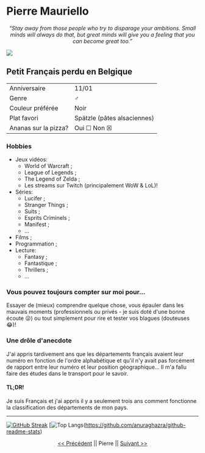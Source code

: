 # Pierre Mauriello

<p style="text-align:center;"><i>“Stay away from those people who try to disparage your ambitions. Small minds will always do that, but great minds will give you a feeling that you can become great too.”</i></p>

<img src="https://media-exp1.licdn.com/dms/image/C4D03AQF7TaLS1V6ILQ/profile-displayphoto-shrink_800_800/0/1552912265117?e=1674086400&v=beta&t=3lFtWzVv9yxxBJc7_kLRItUFH9F1dnoo0Cm6MZfviUk" style="display: block; margin-right: auto; margin-left: auto;">

## Petit Français perdu en Belgique

||               |
|---- |-----------|
| Anniversaire     | 11/01       |
| Genre            | ♂        | 
| Couleur préférée | Noir   |
| Plat favori | Spätzle  (pâtes alsaciennes)     |
| Ananas sur la pizza? | Oui ☐ Non ☒ |

### Hobbies <br />

* Jeux vidéos:
  * World of Warcraft ;
  * League of Legends ;
  * The Legend of Zelda ;
  * Les streams sur Twitch (principalement WoW & LoL)!
* Séries:
  * Lucifer ;
  * Stranger Things ;
  * Suits ;
  * Esprits Criminels ;
  * Manifest ;
  * ...
* Films ;
* Programmation ;
* Lecture:
  * Fantasy ;
  * Fantastique ;
  * Thrillers ;
  * ...

### Vous pouvez toujours compter sur moi pour...

Essayer de (mieux) comprendre quelque chose, vous épauler dans les mauvais moments (professionnels ou privés - je suis doté d'une bonne écoute :stuck_out_tongue_winking_eye:) ou tout simplement pour rire et tester vos blagues (douteuses :joy:)! <br />

### Une drôle d'anecdote

J'ai appris tardivement ans que les départements français avaient leur numéro en fonction de l'ordre alphabétique et qu'il n'y avait pas forcément de rapport entre leur numéro et leur position géographique... Il m'a fallu faire des études dans le transport pour le savoir. 

#### TL;DR! 

Je suis Français et j'ai appris il y a seulement trois ans comment fonctionne la classification des départements de mon pays.

---

[![GitHub Streak](https://streak-stats.demolab.com?user=Gollumeo&theme=tokyonight_duo&locale=fr)](https://git.io/streak-stats)
[![Top Langs](https://github-readme-stats.vercel.app/api/top-langs/?username=Gollumeo&layout=compact&theme=tokyonight&locale=fr)(https://github.com/anuraghazra/github-readme-stats)

<p style="text-align:center;"><a href="https://github.com/NourEve/challenge-markdown/blob/main/MarkDown.md"><< Précédent</a>  ||  Pierre  ||  <a href="https://github.com/Quentin-Bource/Quentin-Bource">Suivant >></a></p>